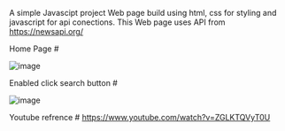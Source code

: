 A simple Javascipt project 
Web page build using html, css for styling and javascript for api conections.
This Web page uses API from https://newsapi.org/ 

Home Page # 

![image](https://github.com/RaviYadu/JavaScript/assets/63734491/5437076b-3224-40fb-956a-bf653e29dc1b)

Enabled click search button #

 ![image](https://github.com/RaviYadu/JavaScript/assets/63734491/86ad0568-a747-4298-a78e-dc860e81d1ba)

Youtube refrence # https://www.youtube.com/watch?v=ZGLKTQVyT0U
